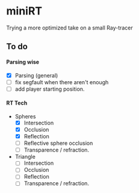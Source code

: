 # miniRT
Trying a more optimized take on a small Ray-tracer


## To do

#### Parsing wise
- [X] Parsing (general)
- [ ] fix segfault when there aren't enough
- [ ] add player starting position.

#### RT Tech
- Spheres
  - [X] Intersection
  - [X] Occlusion
  - [X] Reflection
  - [ ] Reflective sphere occlusion
  - [ ] Transparence / refraction.
  
- Triangle
  - [ ] Intersection
  - [ ] Occlusion
  - [ ] Reflection
  - [ ] Transparence / refraction.
